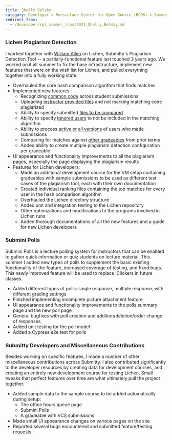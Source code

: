 ```yaml
---
title: Shelly Belsky
category: Developer > Rensselaer Center for Open Source (RCOS) > Summer 2021
redirect_from:
  - /developer/rpi_summer_rcos/2021_Shelly_Belsky.md
---
```



### Lichen Plagiarism Detection
I worked together with [William Allen](https://github.com/williamjallen) on Lichen, Submitty's Plagiarism Detection Tool -- a partially-functional feature last touched 3 years ago. We worked on it all summer to fix the base infrastructure, implement new features that were on the wish list for Lichen, and pulled everything together into a fully working state.

- Overhauled the core hash comparison algorithm that finds matches
- Implemented new features:
  - Recognizing [common code](/instructor/course_management/plagiarism#common-code-threshold) across student submissions
  - Uploading [instructor provided files](/instructor/course_management/plagiarism#instructor-provided-code) and not marking matching code plagiarized
  - Ability to specify submitted [files to be compared](/instructor/course_management/plagiarism#files-to-be-compared)
  - Ability to specify [ignored users](/instructor/course_management/plagiarism#users-to-be-ignored) to not be included in the matching algorithm
  - Ability to process [active or all versions](/instructor/course_management/plagiarism#version) of users who made submissions
  - Comparing for matches against [other gradeables](/instructor/course_management/plagiarism#prior-term-gradeables) from prior terms
  - Added ability to create multiple plagiarism detection configuration per gradeable
- UI appearance and functionality improvements to all the plagiarism pages, especially the page displaying the plagiarism results
- Features for Lichen developers:
  - Made an additional development course for the VM setup containing gradeables with sample submissions to be used as different test cases of the plagiarism tool, each with their own documentation
  - Created individual ranking files containing the top matches for every user in the hash comparison algorithm
  - Overhauled the Lichen directory structure
  - Added unit and integration testing to the Lichen repository
  - Other optimizations and modifications to the programs involved in Lichen runs
  - Added thorough documentations of all the new features and a guide for new Lichen developers

### Submini Polls
Submini Polls is a lecture polling system for instructors that can be enabled to gather quick information or quiz students on lecture material. This summer I added new types of polls to supplement the basic existing functionality of the feature, increased coverage of testing, and fixed bugs. This newly improved feature will be used to replace iClickers in future classes.

- Added different types of polls: single response, multiple response, with different grading settings
- Finished implementing incomplete picture attachment feature
- UI appearance and functionality improvements to the polls summary page and the new poll page
- General bugfixes with poll creation and addition/deletion/order change of responses
- Added unit testing for the poll model
- Added a Cypress e2e test for polls

### Submitty Developers and Miscellaneous Contributions
Besides working on specific features, I made a number of other miscellaneous contributions across Submitty. I also contributed significantly to the developer resources by creating data for development courses, and creating an entirely new development course for testing Lichen. Small tweaks that perfect features over time are what ultimately pull the project together.

- Added sample data to the sample course to be added automatically during setup:
  - The office hours queue page
  - Submini Polls
  - A gradeable with VCS submissions
- Made small UI appearance changes on various pages on the site
- Reported several bugs encountered and submitted feature/testing requests
